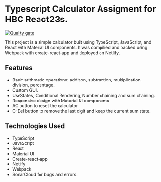 # Typescript Calculator Assigment for HBC React23s.

[![Quality gate](https://sonarcloud.io/api/project_badges/quality_gate?project=OGOZ111_Calculator--Typescript)](https://sonarcloud.io/summary/new_code?id=OGOZ111_Calculator--Typescript)

This project is a simple calculator built using TypeScript, JavaScript, and React with Material UI components. It was compilied and packed using Webpack with create-react-app and deployed on Netlify.

## Features

- Basic arithmetic operations: addition, subtraction, multiplication, division, percentage.
- Custom GUI.
- UseStates, Conditional Rendering, Number chaining and sum chaining.
- Responsive design with Material UI components
- AC button to reset the calculator
- C-Del button to remove the last digit and keep the current sum state.

## Technologies Used

- TypeScript
- JavaScript
- React
- Material UI
- Create-react-app
- Netlify
- Webpack
- SonarCloud for bugs and errors.
